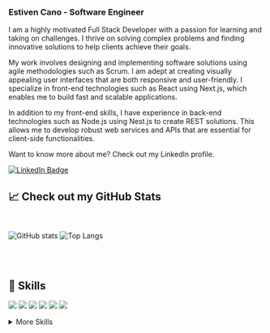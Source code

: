 ### Estiven Cano - Software Engineer

I am a highly motivated Full Stack Developer with a passion for learning and taking on challenges. I thrive on solving complex problems and finding innovative solutions to help clients achieve their goals.

My work involves designing and implementing software solutions using agile methodologies such as Scrum. I am adept at creating visually appealing user interfaces that are both responsive and user-friendly. I specialize in front-end technologies such as React using Next.js, which enables me to build fast and scalable applications.

In addition to my front-end skills, I have experience in back-end technologies such as Node.js using Nest.js to create REST solutions. This allows me to develop robust web services and APIs that are essential for client-side functionalities.

Want to know more about me? Check out my LinkedIn profile. 

[![LinkedIn Badge](https://img.shields.io/badge/LinkedIn-Profile-informational?style=flat&logo=linkedin&logoColor=white&color=0D76A8)](https://www.linkedin.com/in/estivencano/)


## &#x1f4c8; Check out my GitHub Stats  

<br>

![GitHub stats](https://github-readme-stats.vercel.app/api?username=EstivenCano&show_icons=true&theme=gotham)
![Top Langs](https://github-readme-stats.vercel.app/api/top-langs/?username=EstivenCano&layout=compact&theme=gotham&exclude_repo=b-metodos-numericos,metodos_numericos,ml_notebooks,fisica,topicos-algoritmos)



<br>
<br>

## 💼 Skills

![](https://img.shields.io/badge/Code-React-informational?style=flat&logo=react&logoColor=white&color=3578e5)
![](https://img.shields.io/badge/Code-Vue-informational?style=flat&logo=vue&logoColor=white&color=4fc08d)
![](https://img.shields.io/badge/Code-JavaScript-informational?style=flat&logo=JavaScript&logoColor=white&color=CFB91D)
![](https://img.shields.io/badge/Code-MongoDB-informational?style=flat&logo=MongoDB&logoColor=white&color=116149)
![](https://img.shields.io/badge/Code-Node-informational?style=flat&logo=Node.js&logoColor=white&color=116149)
![](https://img.shields.io/badge/Code-Python-informational?style=flat&logo=python&logoColor=white&color=CFB91D)

<details>
<summary>More Skills</summary>

![](https://img.shields.io/badge/Style-CSS-informational?style=flat&logo=css3&logoColor=white&color=4AB197)
![](https://img.shields.io/badge/Style-SASS-informational?style=flat&logo=sass&logoColor=white&color=EF44D5)
![](https://img.shields.io/badge/Tools-Heroku-informational?style=flat&logo=heroku&logoColor=white&color=79589f)
![](https://img.shields.io/badge/Tools-NPM-informational?style=flat&logo=npm&logoColor=white&color=cb3837)
![](https://img.shields.io/badge/Tools-Postman-informational?style=flat&logo=Postman&logoColor=white&color=fd7e14)
![](https://img.shields.io/badge/Tools-GitHub-informational?style=flat&logo=GitHub&logoColor=white&color=4AB197)

</details>

